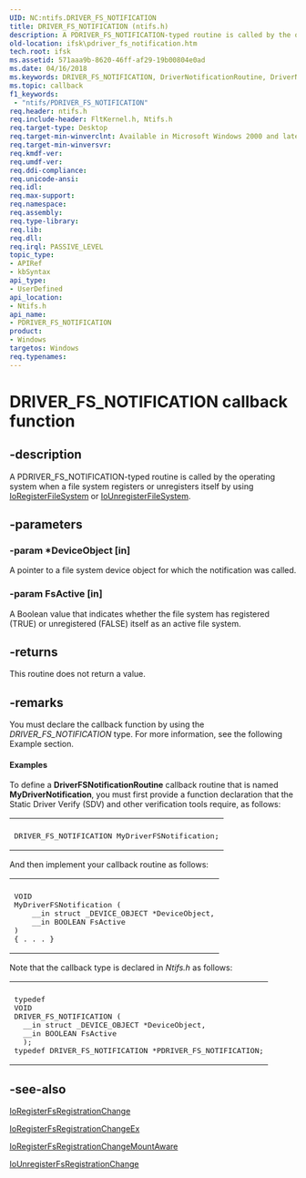 ```yaml
---
UID: NC:ntifs.DRIVER_FS_NOTIFICATION
title: DRIVER_FS_NOTIFICATION (ntifs.h)
description: A PDRIVER_FS_NOTIFICATION-typed routine is called by the operating system when a file system registers or unregisters itself by using IoRegisterFileSystem or IoUnregisterFileSystem.
old-location: ifsk\pdriver_fs_notification.htm
tech.root: ifsk
ms.assetid: 571aaa9b-8620-46ff-af29-19b00804e0ad
ms.date: 04/16/2018
ms.keywords: DRIVER_FS_NOTIFICATION, DriverNotificationRoutine, DriverNotificationRoutine routine [Installable File System Drivers], FilterCallbacks_5b421108-0db7-47ba-afba-3a8b79a61d66.xml, PDRIVER_FS_NOTIFICATION, ifsk.pdriver_fs_notification, ntifs/DriverNotificationRoutine
ms.topic: callback
f1_keywords:
 - "ntifs/PDRIVER_FS_NOTIFICATION"
req.header: ntifs.h
req.include-header: FltKernel.h, Ntifs.h
req.target-type: Desktop
req.target-min-winverclnt: Available in Microsoft Windows 2000 and later versions of the Windows operating system.
req.target-min-winversvr: 
req.kmdf-ver: 
req.umdf-ver: 
req.ddi-compliance: 
req.unicode-ansi: 
req.idl: 
req.max-support: 
req.namespace: 
req.assembly: 
req.type-library: 
req.lib: 
req.dll: 
req.irql: PASSIVE_LEVEL
topic_type:
- APIRef
- kbSyntax
api_type:
- UserDefined
api_location:
- Ntifs.h
api_name:
- PDRIVER_FS_NOTIFICATION
product:
- Windows
targetos: Windows
req.typenames: 
---
```


# DRIVER_FS_NOTIFICATION callback function


## -description


A PDRIVER_FS_NOTIFICATION-typed routine is called by the operating system when a file system registers or unregisters itself by using <a href="https://docs.microsoft.com/windows-hardware/drivers/ddi/content/ntifs/nf-ntifs-ioregisterfilesystem">IoRegisterFileSystem</a> or <a href="https://docs.microsoft.com/windows-hardware/drivers/ddi/content/ntifs/nf-ntifs-iounregisterfilesystem">IoUnregisterFileSystem</a>.


## -parameters




### -param *DeviceObject [in]

A pointer to a file system device object for which the notification was called.


### -param FsActive [in]

A Boolean value that indicates whether the file system has registered (TRUE) or unregistered (FALSE) itself as an active file system.


## -returns



This routine does not return a value.




## -remarks



You must declare the callback function by using the <i>DRIVER_FS_NOTIFICATION</i> type. For more information, see the following Example section.


#### Examples

To define a <b>DriverFSNotificationRoutine</b> callback routine that is named <b>MyDriverNotification</b>, you must first provide a function declaration that the Static Driver Verify (SDV) and other verification tools require, as follows:

<div class="code"><span codelanguage=""><table>
<tr>
<th></th>
</tr>
<tr>
<td>
<pre>DRIVER_FS_NOTIFICATION MyDriverFSNotification;</pre>
</td>
</tr>
</table></span></div>
And then implement your callback routine as follows:

<div class="code"><span codelanguage=""><table>
<tr>
<th></th>
</tr>
<tr>
<td>
<pre>VOID
MyDriverFSNotification (
    __in struct _DEVICE_OBJECT *DeviceObject,
    __in BOOLEAN FsActive
)
{ . . . }</pre>
</td>
</tr>
</table></span></div>
Note that the callback type is declared in <i>Ntifs.h</i> as follows:

<div class="code"><span codelanguage=""><table>
<tr>
<th></th>
</tr>
<tr>
<td>
<pre>typedef
VOID
DRIVER_FS_NOTIFICATION (
  __in struct _DEVICE_OBJECT *DeviceObject,
  __in BOOLEAN FsActive
  );
typedef DRIVER_FS_NOTIFICATION *PDRIVER_FS_NOTIFICATION;</pre>
</td>
</tr>
</table></span></div>



## -see-also




<a href="https://docs.microsoft.com/windows-hardware/drivers/ddi/content/ntifs/nf-ntifs-ioregisterfsregistrationchange">IoRegisterFsRegistrationChange</a>



<a href="https://docs.microsoft.com/windows-hardware/drivers/ddi/content/ntifs/nf-ntifs-ioregisterfsregistrationchangeex">IoRegisterFsRegistrationChangeEx</a>



<a href="https://docs.microsoft.com/windows-hardware/drivers/ddi/content/ntifs/nf-ntifs-ioregisterfsregistrationchangemountaware">IoRegisterFsRegistrationChangeMountAware</a>



<a href="https://docs.microsoft.com/windows-hardware/drivers/ddi/content/ntifs/nf-ntifs-iounregisterfsregistrationchange">IoUnregisterFsRegistrationChange</a>
 

 

